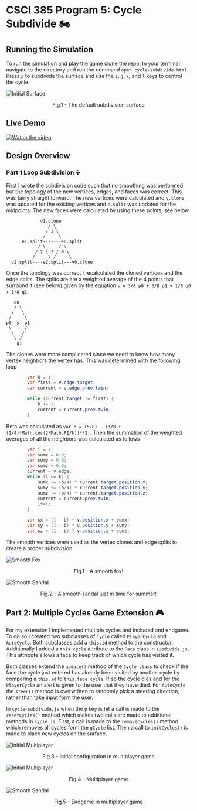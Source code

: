 # CSCI 385 Program 5: Cycle Subdivide :motorcycle:

## Running the Simulation

To run the simulation and play the game clone the repo. In your terminal navigate to the directory and run the command `open cycle-subdivide.html`. Press `p` to subdivide the surface and use the `i`, `j`, `k`, and `l` keys to control the cycle.


![Initial Surface](./images/default.png)
</p>
<p align = "center">
Fig.1 - The default subdivision surface
</p>

## Live Demo
[![Watch the video](./images/thumbnail.png)](https://youtu.be/PA2cEEQzDbM)
## Design Overview

### Part 1 Loop Subdivision :heavy_division_sign:

First I wrote the subdivision code such that no smoothing was performed but the topology of the new vertices, edges, and faces was correct. This was fairly straight forward. The new vertices were calculated and `v.clone` was updated for the existing vertices and `e.split` was updated for the midpoints. The new faces were calculated by using these points, see below.

```
             v1.clone
                / \
               / 1 \
              /     \
      e1.split-------e0.split
            / \     / \
           / 2 \ 3 / 0 \
          /     \ /     \
  v2.split----e2.split---v0.clone
```

Once the topology was correct I recalculated the cloned vertices and the edge splits. The splits are are a weighted average of the 4 points that surround it (see below) given by the equation `s = 3/8 p0 + 3/8 p1 + 1/8 q0 + 1/8 q1`.

```
   q0
   / \
  /   \
 /     \
p0--s--p1
 \     /
  \   /
   \ /
    q1
```

The clones were more complicated since we need to know how many vertex neighbors the vertex has. This was determined with the following loop

``` java
        var k = 1;
        var first = v.edge.target;
        var current = v.edge.prev.twin;

        while (current.target != first) {
            k += 1;
            current = current.prev.twin;
        }
```

Beta was calculated as `var b = (5/8) - (3/8 + (1/4)*Math.cos(2*Math.PI/k))**2;`. Then the summation of the weighted averages of all the neighbors was calculated as follows

``` java
        var i = 1;
        var sumx = 0.0;
        var sumy = 0.0;
        var sumz = 0.0;
        current = v.edge;
        while (i <= k) {
            sumx += (b/k) * current.target.position.x;
            sumy += (b/k) * current.target.position.y;
            sumz += (b/k) * current.target.position.z;
            current = current.prev.twin;
            i+=1;
        }

        var sx = (1 - b) * v.position.x + sumx;
        var sy = (1 - b) * v.position.y + sumy;
        var sz = (1 - b) * v.position.z + sumz;
```

The smooth vertices were used as the vertex clones and edge splits to create a proper subdivision.

![Smooth Fox](./images/smooth-fox.png)
</p>
<p align = "center">
Fig.1 - A smooth fox!
</p>

![Smooth Sandal](./images/smooth-sandal.png)
</p>
<p align = "center">
Fig.2 - A smooth sandal just in time for summer!
</p>

## Part 2: Multiple Cycles Game Extension :video_game:

For my extension I implemented multiple cycles and included and endgame. To do so I created two subclasses of `Cycle` called `PlayerCycle` and `AutoCycle`. Both subclasses add a `this.id` method to the constructor. Additionally I added a `this.cycle` attribute to the `Face` class in `subdivide.js`. This attribute allows a face to keep track of which cycle has visited it.

 Both classes extend the `update()` method of the `Cycle class` to check if the face the cycle just entered has already been visited by another cycle by comparing a `this.id` to `this.face.cycle`. If so the cycle dies and for the `PlayerCycle` an alert is given to the user that they have died. For `AutoCycle` the `steer()` method is overwritten to randomly pick a steering direction, rather than take input form the user.

 In `cycle-subdivide.js` when the `p` key is hit a call is made to the `resetCycles()` method which makes two calls are made to additional methods in `cycle.js`. First, a  call is made to the `removeCycles()` method which removes all cycles form the `gCycle` list. Then a call to `initCycles()` is made to place new cycles on the surface.

 ![Initial Multiplayer](./images/initialMulti.png)
</p>
<p align = "center">
Fig.3 - Initial configuration in multiplayer game
</p>

 ![Initial Multiplayer](./images/multi.png)
</p>
<p align = "center">
Fig.4 - Multiplayer game
</p>

 ![Smooth Sandal](./images/endgame.png)
</p>
<p align = "center">
Fig.5 - Endgame in multiplayer game
</p>